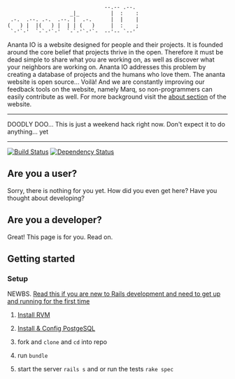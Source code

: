 	                               --.-- .--.
	                    _|_          |  :    :
	 .-.  .--. .-.  .--. |  .-.      |  |    |
	(   ) |  |(   ) |  | | (   )     |  :    ;
	 `-'`-'  `-`-'`-'  `-`-'`-'`-  --'-- `--'

Ananta IO is a website designed for people and their projects. It is founded around the core belief that projects thrive in the open. Therefore it must be dead simple to share what you are working on, as well as discover what your neighbors are working on. Ananta IO addresses this problem by creating a database of projects and the humans who love them. The ananta website is open source... Voilà! And we are constantly improving our feedback tools on the website, namely Marq, so non-programmers can easily contribute as well. For more background visit the [about section](http://ananta.io/about) of the website.

************************
DOODLY DOO... This is just a weekend hack right now. Don't expect it to do anything... yet
************************

[![Build Status](https://secure.travis-ci.org/ananta-IO/ananta.png)](http://travis-ci.org/ananta-IO/ananta)
[![Dependency Status](https://gemnasium.com/ananta-IO/ananta.png?travis)](https://gemnasium.com/ananta-IO/ananta)

## Are you a user?
Sorry, there is nothing for you yet. How did you even get here? Have you thought about developing?

## Are you a developer?
Great! This page is for you. Read on.

## Getting started

### Setup

NEWBS. [Read this if you are new to Rails development and need to get up and running for the first time](http://railsapps.github.com/installing-rails.html)

1. [Install RVM](http://beginrescueend.com/rvm/)

2. [Install & Config PostgeSQL](http://blog.willj.net/2011/05/31/setting-up-postgresql-for-ruby-on-rails-development-on-os-x/)

3. fork and ``clone`` and ``cd`` into repo

4. run ``bundle``

5. start the server ``rails s`` and or run the tests ``rake spec``

